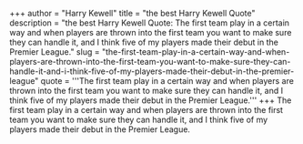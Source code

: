 +++
author = "Harry Kewell"
title = "the best Harry Kewell Quote"
description = "the best Harry Kewell Quote: The first team play in a certain way and when players are thrown into the first team you want to make sure they can handle it, and I think five of my players made their debut in the Premier League."
slug = "the-first-team-play-in-a-certain-way-and-when-players-are-thrown-into-the-first-team-you-want-to-make-sure-they-can-handle-it-and-i-think-five-of-my-players-made-their-debut-in-the-premier-league"
quote = '''The first team play in a certain way and when players are thrown into the first team you want to make sure they can handle it, and I think five of my players made their debut in the Premier League.'''
+++
The first team play in a certain way and when players are thrown into the first team you want to make sure they can handle it, and I think five of my players made their debut in the Premier League.
